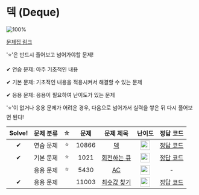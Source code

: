 # 덱 (Deque)

![100%](https://progress-bar.dev/3/?scale=4&title=progress&width=500&color=babaca&suffix=/4)

[문제집 링크](https://www.acmicpc.net/workbook/view/7311)

'⭐️'은 반드시 풀어보고 넘어가야할 문제!

✔ 연습 문제: 아주 기초적인 내용

✔ 기본 문제: 기초적인 내용을 적용시켜서 해결할 수 있는 문제

✔ 응용 문제: 응용이 필요하여 난이도가 있는 문제


'⭐️'이 없거나 응용 문제가 어려운 경우, 다음으로 넘어가서 실력을 쌓은 뒤 다시 풀어보면 된다!


| Solve! | 문제 분류 | ☆ | 문제 | 문제 제목 | 난이도 | 정답 코드 |
| :--: | :--: | :--: | :--: | :--: | :--: | :--: |
| ✔ | 연습 문제 | ⭐️ | 10866 | [덱](https://www.acmicpc.net/problem/10866) | <img height="25px" width="25px" src="https://static.solved.ac/tier_small/7.svg"/> | [정답 코드](../0x07/solutions/10866.cpp) |
| ✔ | 기본 문제 | ⭐️ | 1021 | [회전하는 큐](https://www.acmicpc.net/problem/1021) | <img height="25px" width="25px" src="https://static.solved.ac/tier_small/8.svg"/> | [정답 코드](../0x07/solutions/1021.cpp) |
|  | 응용 문제 | ⭐️ | 5430 | [AC](https://www.acmicpc.net/problem/5430) | <img height="25px" width="25px" src="https://static.solved.ac/tier_small/11.svg"/> | - |
| ✔ | 응용 문제 | | 11003 | [최솟값 찾기](https://www.acmicpc.net/problem/11003) | <img height="25px" width="25px" src="https://static.solved.ac/tier_small/16.svg"/> | [정답 코드](../0x07/solutions/11003.cpp) |
